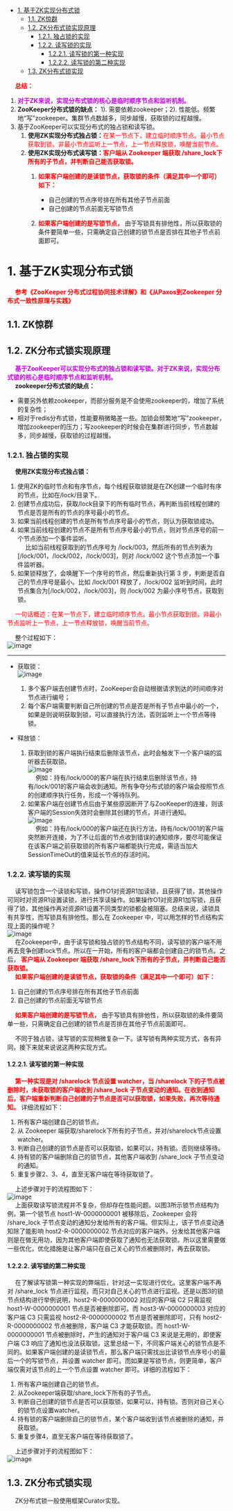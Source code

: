 
<!-- TOC -->

- [1. 基于ZK实现分布式锁](#1-基于zk实现分布式锁)
    - [1.1. ZK惊群](#11-zk惊群)
    - [1.2. ZK分布式锁实现原理](#12-zk分布式锁实现原理)
        - [1.2.1. 独占锁的实现](#121-独占锁的实现)
        - [1.2.2. 读写锁的实现](#122-读写锁的实现)
            - [1.2.2.1. 读写锁的第一种实现](#1221-读写锁的第一种实现)
            - [1.2.2.2. 读写锁的第二种实现](#1222-读写锁的第二种实现)
    - [1.3. ZK分布式锁实现](#13-zk分布式锁实现)

<!-- /TOC -->

&emsp; **<font color = "red">总结：</font>**  
1. **<font color = "clime">对于ZK来说，实现分布式锁的核心是临时顺序节点和监听机制。</font>**  
2. **ZooKeeper分布式锁的缺点：** 1). 需要依赖zookeeper；2). 性能低。频繁地“写”zookeeper。集群节点数越多，同步越慢，获取锁的过程越慢。  
3. 基于ZooKeeper可以实现分布式的独占锁和读写锁。  
    1. **使用ZK实现分布式独占锁：**<font color="red">在某一节点下，建立临时顺序节点。最小节点获取到锁。非最小节点监听上一节点，上一节点释放锁，唤醒当前节点。</font>  
    2. **使用ZK实现分布式读写锁：<font color = "red">客户端从 Zookeeper 端获取 /share_lock下所有的子节点，并判断自己能否获取锁。</font>**  
        1. **<font color = "red">如果客户端创建的是读锁节点，获取锁的条件（满足其中一个即可）如下：</font>**  

            * 自己创建的节点序号排在所有其他子节点前面  
            * 自己创建的节点前面无写锁节点  
            
        2. **<font color = "red">如果客户端创建的是写锁节点，</font>** 由于写锁具有排他性，所以获取锁的条件要简单一些，只需确定自己创建的锁节点是否排在其他子节点前面即可。  


# 1. 基于ZK实现分布式锁
<!--
zk中如何防止羊群效应
https://cloud.tencent.com/developer/article/1678078

 基于Zookeeper实现分布式锁，如何解决羊群问题？ 
 https://mp.weixin.qq.com/s/wmRRrdIHaXDk_qBh9zzsyw

 ZK 惊群与脑裂
 https://blog.csdn.net/ajianyingxiaoqinghan/article/details/107327336

ZooKeeper 分布式锁 Curator
https://mp.weixin.qq.com/s/_e-vyZeTlJUaZY1APRb05A
★★★加锁源码
https://mp.weixin.qq.com/s/33CUudLhbCI9mV5g9Qut8Q

~~
https://mp.weixin.qq.com/s/9whV1nuwfu2hWt8newteTA 
-->
&emsp; **<font color = "red">参考《ZooKeeper 分布式过程协同技术详解》和《从Paxos到Zookeeper 分布式一致性原理与实践》</font>**  

## 1.1. ZK惊群



## 1.2. ZK分布式锁实现原理
&emsp; **<font color = "clime">基于ZooKeeper可以实现分布式的独占锁和读写锁。对于ZK来说，实现分布式锁的核心是临时顺序节点和监听机制。</font>**  
&emsp; **zookeeper分布式锁的缺点：**  

* 需要另外依赖zookeeper，而部分服务是不会使用zookeeper的，增加了系统的复杂性；  
* 相对于redis分布式锁，性能要稍微略差一些。加锁会频繁地“写”zookeeper，增加zookeeper的压力；写zookeeper的时候会在集群进行同步，节点数越多，同步越慢，获取锁的过程越慢。

### 1.2.1. 独占锁的实现  
&emsp; **使用ZK实现分布式独占锁：**  
1. 使用ZK的临时节点和有序节点，每个线程获取锁就是在ZK创建一个临时有序的节点，比如在/lock/目录下。  
2. 创建节点成功后，获取/lock目录下的所有临时节点，再判断当前线程创建的节点是否是所有的节点的序号最小的节点。  
3. 如果当前线程创建的节点是所有节点序号最小的节点，则认为获取锁成功。  
4. 如果当前线程创建的节点不是所有节点序号最小的节点，则对节点序号的前一个节点添加一个事件监听。  
&emsp; 比如当前线程获取到的节点序号为 /lock/003，然后所有的节点列表为[/lock/001，/lock/002，/lock/003]，则对 /lock/002 这个节点添加一个事件监听器。  
5. 如果锁释放了，会唤醒下一个序号的节点，然后重新执行第 3 步，判断是否自己的节点序号是最小。比如 /lock/001 释放了，/lock/002 监听到时间，此时节点集合为[/lock/002，/lock/003]，则 /lock/002 为最小序号节点，获取到锁。  

&emsp; <font color="red">一句话概述：在某一节点下，建立临时顺序节点。最小节点获取到锁。非最小节点监听上一节点，上一节点释放锁，唤醒当前节点。</font>

&emsp; 整个过程如下：  
![image](http://www.wt1814.com/static/view/images/microService/problems/problem-14.png)  

----
* 获取锁：  
![image](http://www.wt1814.com/static/view/images/microService/problems/problem-15.png)  
    1. 多个客户端去创建节点时，ZooKeeper会自动根据请求到达的时间顺序对节点进行编号；  
    2. 每个客户端需要判断自己所创建的节点是否是所有子节点中最小的一个，如果是则说明获取到锁，可以直接执行方法，否则监听上一个节点等待锁。  


* 释放锁：  

    1. 获取到锁的客户端执行结束后删除该节点，此时会触发下一个客户端的监听器去获取锁。  
    ![image](http://www.wt1814.com/static/view/images/microService/problems/problem-16.png)  
    &emsp; 例如：持有/lock/000的客户端在执行结束后删除该节点，持有/lock/001的客户端会收到通知。所有争夺分布式锁的客户端会按照节点的创建顺序执行任务，形成一个等待队列。  
    2. 如果客户端在创建节点后由于某些原因断开了与ZooKeeper的连接，则该客户端的Session失效时会删除其创建的节点，并进行通知。  
    ![image](http://www.wt1814.com/static/view/images/microService/problems/problem-17.png)  
    &emsp; 例如：持有/lock/000的客户端还在执行方法，持有/lock/001的客户端突然断开连接，为了不让后面的节点收到错误的通知顺序，要尽可能保证在该客户端之前获取锁的所有客户端都能执行完成，需适当加大SessionTimeOut的值来延长节点的存活时间。  

### 1.2.2. 读写锁的实现  
&emsp; 读写锁包含一个读锁和写锁，操作O1对资源R1加读锁，且获得了锁，其他操作可同时对资源R1设置读锁，进行共享读操作。如果操作O1对资源R1加写锁，且获得了锁，其他操作再对资源R1设置不同类型的锁都会被阻塞。总结来说，读锁具有共享性，而写锁具有排他性。那么在 Zookeeper 中，可以用怎样的节点结构实现上面的操作呢？  
![image](http://www.wt1814.com/static/view/images/microService/problems/problem-37.png)  
&emsp; 在Zookeeper中，由于读写锁和独占锁的节点结构不同，读写锁的客户端不用再去竞争创建lock节点。所以在一开始，所有的客户端都会创建自己的锁节点。之后， **<font color = "red">客户端从 Zookeeper 端获取 /share_lock下所有的子节点，并判断自己能否获取锁。</font>**  
&emsp; **<font color = "red">如果客户端创建的是读锁节点，获取锁的条件（满足其中一个即可）如下：</font>**  
1. 自己创建的节点序号排在所有其他子节点前面  
2. 自己创建的节点前面无写锁节点  

&emsp; **<font color = "red">如果客户端创建的是写锁节点，</font>** 由于写锁具有排他性，所以获取锁的条件要简单一些，只需确定自己创建的锁节点是否排在其他子节点前面即可。  

&emsp; 不同于独占锁，读写锁的实现稍微复杂一下。读写锁有两种实现方式，各有异同，接下来就来说说这两种实现方式。  

#### 1.2.2.1. 读写锁的第一种实现  
&emsp; **<font color = "red">第一种实现是对 /sharelock 节点设置 watcher，当 /sharelock 下的子节点被删除时，未获取锁的客户端收到 /share_lock 子节点变动的通知。在收到通知后，客户端重新判断自己创建的子节点是否可以获取锁，如果失败，再次等待通知。</font>** 详细流程如下：  
1. 所有客户端创建自己的锁节点。  
2. 从 Zookeeper 端获取/sharelock下所有的子节点，并对/sharelock节点设置 watcher。  
3. 判断自己创建的锁节点是否可以获取锁，如果可以，持有锁。否则继续等待。  
4. 持有锁的客户端删除自己的锁节点，其他客户端收到 /share_lock 子节点变动的通知。  
5. 重复步骤2、3、4，直至无客户端在等待获取锁了。  

&emsp; 上述步骤对于的流程图如下：  
![image](http://www.wt1814.com/static/view/images/microService/problems/problem-38.png)  
&emsp; 上面获取读写锁流程并不复杂，但却存在性能问题。以图3所示锁节点结构为例，第一个锁节点 host1-W-0000000001 被移除后，Zookeeper 会将 /share_lock 子节点变动的通知分发给所有的客户端。但实际上，该子节点变动通知除了能影响 host2-R-0000000002 节点对应的客户端外，分发给其他客户端则是在做无用功，因为其他客户端即使获取了通知也无法获取锁。所以这里需要做一些优化，优化措施是让客户端只在自己关心的节点被删除时，再去获取锁。  

#### 1.2.2.2. 读写锁的第二种实现  
&emsp; 在了解读写锁第一种实现的弊端后，针对这一实现进行优化。这里客户端不再对 /share_lock 节点进行监视，而只对自己关心的节点进行监视。还是以图3的锁节点结构进行举例说明，host2-R-0000000002 对应的客户端 C2 只需监视 host1-W-0000000001 节点是否被删除即可。而 host3-W-0000000003 对应的客户端 C3 只需监视 host2-R-0000000002 节点是否被删除即可，只有 host2-R-0000000002 节点被删除，客户端 C3 才能获取锁。而 host1-W-0000000001 节点被删除时，产生的通知对于客户端 C3 来说是无用的，即使客户端 C3 响应了通知也没法获取锁。这里总结一下，不同客户端关心的锁节点是不同的。如果客户端创建的是读锁节点，那么客户端只需找出比读锁节点序号小的最后一个的写锁节点，并设置 watcher 即可。而如果是写锁节点，则更简单，客户端仅需对该节点的上一个节点设置 watcher 即可。详细的流程如下：  
1. 所有客户端创建自己的锁节点。
2. 从Zookeeper端获取/share_lock下所有的子节点。
3. 判断自己创建的锁节点是否可以获取锁，如果可以，持有锁。否则对自己关心的锁节点设置watcher。
4. 持有锁的客户端删除自己的锁节点，某个客户端收到该节点被删除的通知，并获取锁。
5. 重复步骤4，直至无客户端在等待获取锁了。

&emsp; 上述步骤对于的流程图如下：  
![image](http://www.wt1814.com/static/view/images/microService/problems/problem-39.png)  

## 1.3. ZK分布式锁实现  
&emsp; ZK分布式锁一般使用框架Curator实现。  
